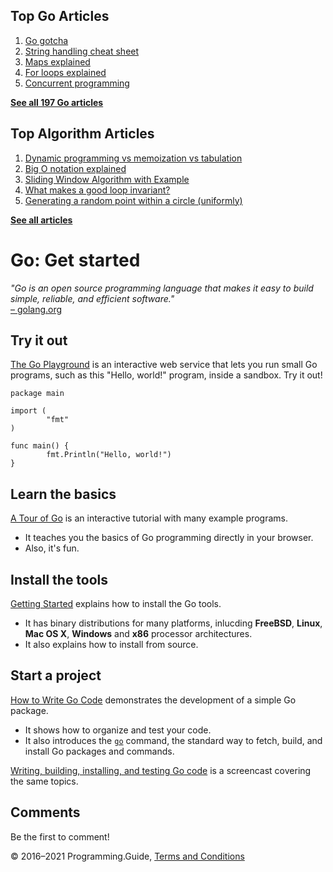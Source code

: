 <span class="underline"></span>

<span class="underline"></span>

Top Go Articles
---------------

1.  [Go gotcha](go-gotcha.html)
2.  [String handling cheat sheet](string-functions-reference-cheat-sheet.html)
3.  [Maps explained](maps-explained.html)
4.  [For loops explained](for-loop.html)
5.  [Concurrent programming](go-concurrency-tutorial.html)

[**See all 197 Go articles**](index.html)

<span class="underline"></span>

Top Algorithm Articles
----------------------

1.  [Dynamic programming vs memoization vs tabulation](../dynamic-programming-vs-memoization-vs-tabulation.html)
2.  [Big O notation explained](../big-o-notation-explained.html)
3.  [Sliding Window Algorithm with Example](../sliding-window-example.html)
4.  [What makes a good loop invariant?](../what-makes-a-good-loop-invariant.html)
5.  [Generating a random point within a circle (uniformly)](../random-point-within-circle.html)

[**See all articles**](../index.html)

Go: Get started
===============

*"Go is an open source pro­gram­ming language that makes it easy to build simple, reliable, and efficient software."*  
[– golang.org](https://golang.org/)

Try it out
----------

[The Go Playground](https://play.golang.org/p/KZ6G2RCQuKj) is an interactive web service that lets you run small Go programs, such as this "Hello, world!" program, inside a sandbox. Try it out!

    package main

    import (
            "fmt"
    )

    func main() {
            fmt.Println("Hello, world!")
    }

Learn the basics
----------------

[A Tour of Go](https://tour.golang.org/welcome/1) is an interactive tutorial with many example programs.

-   It teaches you the basics of Go programming directly in your browser.
-   Also, it's fun.

Install the tools
-----------------

[Getting Started](https://golang.org/doc/install) explains how to install the Go tools.

-   It has binary distributions for many platforms, inlucding **FreeBSD**, **Linux**, **Mac OS X**, **Windows** and **x86** processor architectures.
-   It also explains how to install from source.

Start a project
---------------

[How to Write Go Code](https://golang.org/doc/code.html) demonstrates the development of a simple Go package.

-   It shows how to organize and test your code.
-   It also introduces the [`go`](https://golang.org/cmd/go/) command, the standard way to fetch, build, and install Go packages and commands.

[Writing, building, installing, and testing Go code](https://www.youtube.com/watch?v=XCsL89YtqCs) is a screencast covering the same topics.

Comments
--------

Be the first to comment!

© 2016–2021 Programming.Guide, [Terms and Conditions](../terms-and-conditions.html)
